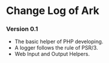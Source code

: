 # Change Log of Ark

### Version 0.1

* The basic helper of PHP developing.
* A logger follows the rule of PSR/3.
* Web Input and Output Helpers.